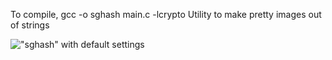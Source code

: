 To compile, gcc -o sghash main.c -lcrypto
Utility to make pretty images out of strings

!["sghash" with default settings](sghash.png "\"shgash\" with default settings")

